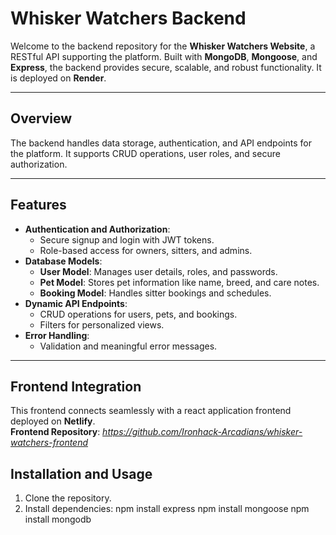 # Whisker Watchers Backend

Welcome to the backend repository for the **Whisker Watchers Website**, a RESTful API supporting the platform. Built with **MongoDB**, **Mongoose**, and **Express**, the backend provides secure, scalable, and robust functionality. It is deployed on **Render**.

---

## **Overview**
The backend handles data storage, authentication, and API endpoints for the platform. It supports CRUD operations, user roles, and secure authorization.

---

## **Features**
- **Authentication and Authorization**:
  - Secure signup and login with JWT tokens.
  - Role-based access for owners, sitters, and admins.
- **Database Models**:
  - **User Model**: Manages user details, roles, and passwords.
  - **Pet Model**: Stores pet information like name, breed, and care notes.
  - **Booking Model**: Handles sitter bookings and schedules.
- **Dynamic API Endpoints**:
  - CRUD operations for users, pets, and bookings.
  - Filters for personalized views.
- **Error Handling**:
  - Validation and meaningful error messages.

---

## **Frontend Integration**
This frontend connects seamlessly with a react application frontend deployed on **Netlify**.  
**Frontend Repository**: _https://github.com/Ironhack-Arcadians/whisker-watchers-frontend_

## **Installation and Usage**
1. Clone the repository.
2. Install dependencies:
npm install express
npm install mongoose
npm install mongodb
